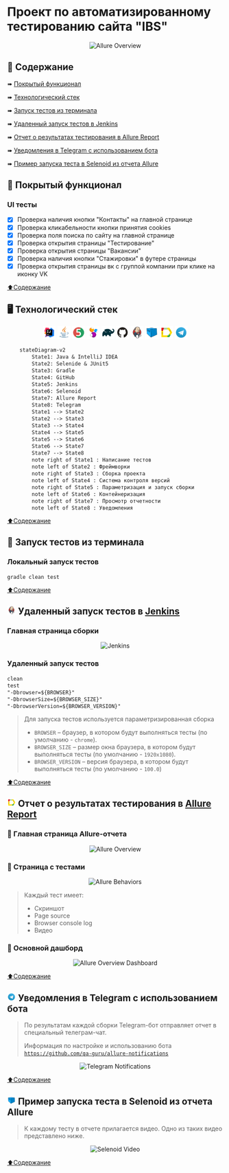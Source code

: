 # Проект по автоматизированному тестированию сайта "IBS"

<p align="center">
<img title="Allure Overview" src="images/screenshots/IBS_main_page.png">
</p>

## <a name="bookmark_tabs-Содержание"></a>:bookmark_tabs: Содержание

➠ [Покрытый функционал](#checkered_flag-покрытый-функционал)

➠ [Технологический стек](#desktop_computer-Технологический-стек)

➠ [Запуск тестов из терминала](#key-запуск-тестов-из-терминала)

➠ [Удаленный запуск тестов в Jenkins](#-удаленный-запуск-тестов-в-Jenkins)

➠ [Отчет о результатах тестирования в Allure Report](#-отчет-о-результатах-тестирования-в-allure-report)

➠ [Уведомления в Telegram с использованием бота](#-уведомления-в-telegram-с-использованием-бота)

➠ [Пример запуска теста в Selenoid из отчета Allure](#-Пример-запуска-теста-в-Selenoid-из-отчета-Allure)
## <a name="checkered_flag-покрытый-функционал"></a>:checkered_flag: Покрытый функционал

### UI тесты

- [x] Проверка наличия кнопки "Контакты" на главной странице
- [x] Проверка кликабельности кнопки принятия cookies
- [x] Проверка поля поиска по сайту на главной странице
- [x] Проверка открытия страницы "Тестирование"
- [x] Проверка открытия страницы "Вакансии"
- [x] Проверка наличия кнопки "Стажировки" в футере страницы
- [x] Проверка открытия страницы вк с группой компании при клике на иконку VK

[:arrow_up:Содержание](#bookmark_tabs-Содержание)

## <a name="desktop_computer-Технологический стек"></a>:desktop_computer: Технологический стек

<p align="center">
<img width="6%" title="IntelliJ IDEA" src="images/logo/Intelij_IDEA.svg">
<img width="6%" title="Java" src="images/logo/Java.svg">
<img width="6%" title="JUnit5" src="images/logo/JUnit5.svg">
<img width="6%" title="Selenide" src="images/logo/Selenide.svg">
<img width="6%" title="Gradle" src="images/logo/Gradle.svg">
<img width="6%" title="GitHub" src="images/logo/GitHub.svg">
<img width="6%" title="Jenkins" src="images/logo/Jenkins.svg">
<img width="6%" title="Selenoid" src="images/logo/Selenoid.svg">
<img width="6%" title="Allure Report" src="images/logo/Allure_Report.svg">
<img width="6%" title="Telegram" src="images/logo/Telegram.svg">
</p>

```mermaid        
    stateDiagram-v2
        State1: Java & IntelliJ IDEA
        State2: Selenide & JUnit5
        State3: Gradle
        State4: GitHub
        State5: Jenkins
        State6: Selenoid
        State7: Allure Report
        State8: Telegram
        State1 --> State2
        State2 --> State3
        State3 --> State4
        State4 --> State5
        State5 --> State6
        State6 --> State7
        State7 --> State8
        note right of State1 : Написание тестов
        note left of State2 : Фреймворки
        note right of State3 : Сборка проекта
        note left of State4 : Система контроля версий 
        note right of State5 : Параметризация и запуск сборки
        note left of State6 : Контейнеризация
        note right of State7 : Просмотр отчетности
        note left of State8 : Уведомления
```
[:arrow_up:Содержание](#bookmark_tabs-Содержание)

## :key: Запуск тестов из терминала

### Локальный запуск тестов

```
gradle clean test
```

[:arrow_up:Содержание](#bookmark_tabs-Содержание)

## <img width="4%" title="Jenkins" src="images/logo/Jenkins.svg"> Удаленный запуск тестов в [Jenkins](https://jenkins.autotests.cloud/job/C16-leshkakuff-IBS_project/)

### Главная страница сборки

<p align="center">
<img title="Jenkins" src="images/screenshots/IBS_Jenkins.png">
</p>

### Удаленный запуск тестов

```
clean
test
"-Dbrowser=${BROWSER}"
"-DbrowserSize=${BROWSER_SIZE}"
"-DbrowserVersion=${BROWSER_VERSION}"
```

> Для запуска тестов используется параметризированная сборка
> - <code>BROWSER</code> – браузер, в котором будут выполняться тесты (по умолчанию - <code>chrome</code>).
>- <code>BROWSER_SIZE</code> – размер окна браузера, в котором будут выполняться тесты (по умолчанию - <code>1920x1080</code>).
>- <code>BROWSER_VERSION</code> – версия браузера, в котором будут выполняться тесты (по умолчанию - <code>100.0</code>)

[:arrow_up:Содержание](#bookmark_tabs-Содержание)

## <img width="4%" title="Allure Report" src="images/logo/Allure_Report.svg"> Отчет о результатах тестирования в [Allure Report](https://jenkins.autotests.cloud/job/C16-leshkakuff-IBS_project/3/allure/#)

### :large_orange_diamond: Главная страница Allure-отчета

<p align="center">
<img title="Allure Overview" src="images/screenshots/IBS_allure_main_page.png">
</p>

### :large_orange_diamond: Страница с тестами

<p align="center">
<img title="Allure Behaviors" src="images/screenshots/IBS_allure_tests.png">
</p>

> Каждый тест имеет:
> - Скриншот
>- Page source
>- Browser console log
>- Видео

### :large_orange_diamond: Основной дашборд

<p align="center">
<img title="Allure Overview Dashboard" src="images/screenshots/IBS_graphs_allure.png">
</p>

[:arrow_up:Содержание](#bookmark_tabs-Содержание)

## <img width="4%" title="Telegram" src="images/logo/Telegram.svg"> Уведомления в Telegram с использованием бота

> По результатам каждой сборки Telegram-бот отправляет отчет в специальный телеграм-чат. 
>
> Информация по настройке и использованию бота <code>https://github.com/qa-guru/allure-notifications</code>

<p align="center">
<img title="Telegram Notifications" src="images/screenshots/IBS_telegram.png">
</p>

[:arrow_up:Содержание](#bookmark_tabs-Содержание)

## <img width="4%" title="Selenoid" src="images/logo/Selenoid.svg"> Пример запуска теста в Selenoid из отчета Allure

> К каждому тесту в отчете прилагается видео. Одно из таких видео представлено ниже.
<p align="center">
  <img title="Selenoid Video" src="images/gif/IBS_test.gif">
</p>

[:arrow_up:Содержание](#bookmark_tabs-Содержание)
